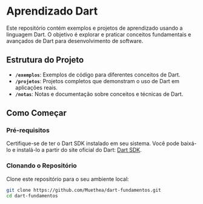 # Aprendizado Dart

Este repositório contém exemplos e projetos de aprendizado usando a linguagem Dart. O objetivo é explorar e praticar conceitos fundamentais e avançados de Dart para desenvolvimento de software.

## Estrutura do Projeto

- **`/exemplos`**: Exemplos de código para diferentes conceitos de Dart.
- **`/projetos`**: Projetos completos que demonstram o uso de Dart em aplicações reais.
- **`/notas`**: Notas e documentação sobre conceitos e técnicas de Dart.

## Como Começar

### Pré-requisitos

Certifique-se de ter o Dart SDK instalado em seu sistema. Você pode baixá-lo e instalá-lo a partir do site oficial do Dart: [Dart SDK](https://dart.dev/get-dart).

### Clonando o Repositório

Clone este repositório para o seu ambiente local:
```bash
git clone https://github.com/Muethea/dart-fundamentos.git
cd dart-fundamentos


